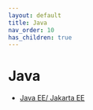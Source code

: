 ```yaml
---
layout: default
title: Java
nav_order: 10
has_children: true
---
```


# Java

- [Java EE/ Jakarta EE](/docs/java/jee)
